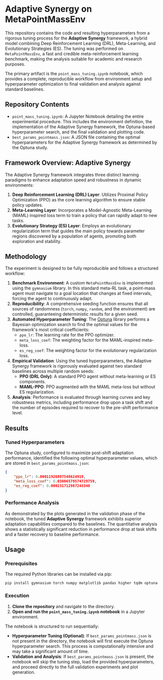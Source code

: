 # Adaptive Synergy on MetaPointMassEnv

This repository contains the code and resulting hyperparameters from a rigorous tuning process for the **Adaptive Synergy** framework, a hybrid model combining Deep Reinforcement Learning (DRL), Meta-Learning, and Evolutionary Strategies (ES). The tuning was performed on `MetaPointMassEnv`, a fast and credible meta-reinforcement learning benchmark, making the analysis suitable for academic and research purposes.

The primary artifact is the `point_mass_tuning.ipynb` notebook, which provides a complete, reproducible workflow from environment setup and hyperparameter optimization to final validation and analysis against standard baselines.

## Repository Contents

*   `point_mass_tuning.ipynb`: A Jupyter Notebook detailing the entire experimental procedure. This includes the environment definition, the implementation of the Adaptive Synergy framework, the Optuna-based hyperparameter search, and the final validation and plotting code.
*   `best_params_pointmass.json`: A JSON file containing the optimal hyperparameters for the Adaptive Synergy framework as determined by the Optuna study.

## Framework Overview: Adaptive Synergy

The Adaptive Synergy framework integrates three distinct learning paradigms to enhance adaptation speed and robustness in dynamic environments:

1.  **Deep Reinforcement Learning (DRL) Layer**: Utilizes Proximal Policy Optimization (PPO) as the core learning algorithm to ensure stable policy updates.
2.  **Meta-Learning Layer**: Incorporates a Model-Agnostic Meta-Learning (MAML) inspired loss term to train a policy that can rapidly adapt to new tasks.
3.  **Evolutionary Strategy (ES) Layer**: Employs an evolutionary regularization term that guides the main policy towards parameter regions discovered by a population of agents, promoting both exploration and stability.

## Methodology

The experiment is designed to be fully reproducible and follows a structured workflow:

1.  **Benchmark Environment**: A custom `MetaPointMassEnv` is implemented using the `gymnasium` library. In this standard meta-RL task, a point-mass agent must navigate to a goal location that changes at fixed intervals, forcing the agent to continuously adapt.
2.  **Reproducibility**: A comprehensive seeding function ensures that all sources of randomness (`torch`, `numpy`, `random`, and the environment) are controlled, guaranteeing deterministic results for a given seed.
3.  **Automated Hyperparameter Tuning**: The [Optuna](https://optuna.org/) library performs a Bayesian optimization search to find the optimal values for the framework's most critical coefficients:
    *   `ppo_lr`: The learning rate for the PPO optimizer.
    *   `meta_loss_coef`: The weighting factor for the MAML-inspired meta-loss.
    *   `es_reg_coef`: The weighting factor for the evolutionary regularization loss.
4.  **Empirical Validation**: Using the tuned hyperparameters, the Adaptive Synergy framework is rigorously evaluated against two standard baselines across multiple random seeds:
    *   **PPO (DRL Only)**: A standard PPO agent without meta-learning or ES components.
    *   **MAML-PPO**: PPO augmented with the MAML meta-loss but without ES regularization.
5.  **Analysis**: Performance is evaluated through learning curves and key robustness metrics, including performance drop upon a task shift and the number of episodes required to recover to the pre-shift performance level.

## Results

### Tuned Hyperparameters

The Optuna study, configured to maximize post-shift adaptation performance, identified the following optimal hyperparameter values, which are stored in `best_params_pointmass.json`:

```json
{
    "ppo_lr": 0.00011926897548624919,
    "meta_loss_coef": 0.03606579574729759,
    "es_reg_coef": 0.000231712987243348
}
```

### Performance Analysis

As demonstrated by the plots generated in the validation phase of the notebook, the tuned **Adaptive Synergy** framework exhibits superior adaptation capabilities compared to the baselines. The quantitative analysis shows a statistically significant reduction in performance drop at task shifts and a faster recovery to baseline performance.

## Usage

### Prerequisites

The required Python libraries can be installed via pip:

```bash
pip install gymnasium torch numpy matplotlib pandas higher tqdm optuna
```

### Execution

1.  **Clone the repository** and navigate to the directory.
2.  **Open and run the `point_mass_tuning.ipynb` notebook** in a Jupyter environment.

The notebook is structured to run sequentially:
*   **Hyperparameter Tuning (Optional)**: If `best_params_pointmass.json` is not present in the directory, the notebook will first execute the Optuna hyperparameter search. This process is computationally intensive and may take a significant amount of time.
*   **Validation and Analysis**: If `best_params_pointmass.json` is present, the notebook will skip the tuning step, load the provided hyperparameters, and proceed directly to the full validation experiments and plot generation.
